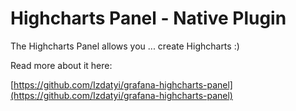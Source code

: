 # Highcharts Panel -  Native Plugin

The Highcharts Panel allows you ... create Highcharts :)

Read more about it here:

[https://github.com/Izdatyi/grafana-highcharts-panel](https://github.com/Izdatyi/grafana-highcharts-panel)